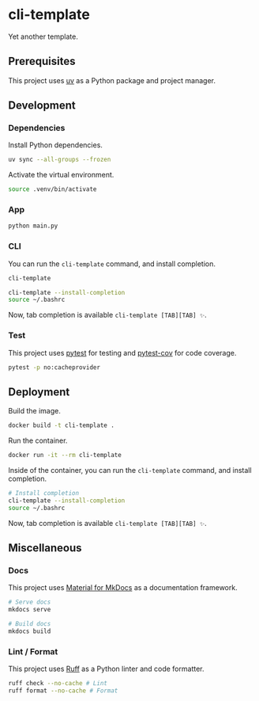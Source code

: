 # cli-template

Yet another template.

## Prerequisites

This project uses [uv](https://docs.astral.sh/uv) as a Python package and
project manager.

## Development

### Dependencies

Install Python dependencies.

```bash
uv sync --all-groups --frozen
```

Activate the virtual environment.

```bash
source .venv/bin/activate
```

### App

```bash
python main.py
```

### CLI

You can run the `cli-template` command, and install completion.

```bash
cli-template
```

```bash
cli-template --install-completion
source ~/.bashrc
```

Now, tab completion is available `cli-template [TAB][TAB] ✨`.

### Test

This project uses [pytest](https://pypi.org/project/pytest) for testing and
[pytest-cov](https://pypi.org/project/pytest-cov) for code coverage.

```bash
pytest -p no:cacheprovider
```

## Deployment

Build the image.

```bash
docker build -t cli-template .
```

Run the container.

```bash
docker run -it --rm cli-template
```

Inside of the container, you can run the `cli-template` command, and install
completion.

```bash
# Install completion
cli-template --install-completion
source ~/.bashrc
```

Now, tab completion is available `cli-template [TAB][TAB] ✨`.

## Miscellaneous

### Docs

This project uses
[Material for MkDocs](https://squidfunk.github.io/mkdocs-material) as a
documentation framework.

```bash
# Serve docs
mkdocs serve
```

```bash
# Build docs
mkdocs build
```

### Lint / Format

This project uses [Ruff](https://docs.astral.sh/ruff) as a Python linter and
code formatter.

```bash
ruff check --no-cache # Lint
ruff format --no-cache # Format
```
